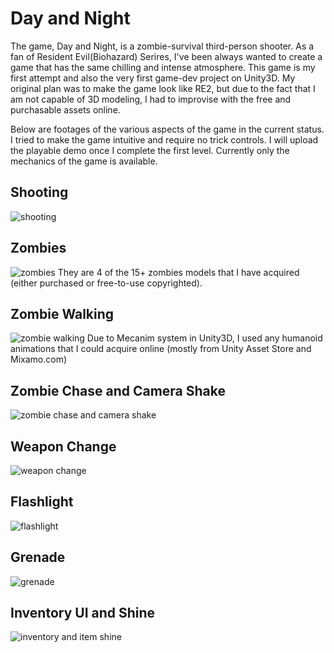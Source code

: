 # Day and Night

The game, Day and Night, is a zombie-survival third-person shooter. As a fan of Resident Evil(Biohazard) Serires, I've been always wanted
to create a game that has the same chilling and intense atmosphere. This game is my first attempt and also the very first game-dev project on Unity3D. My original plan was to make the game look like RE2, but due to the fact that I am not capable of 3D modeling, I had to improvise with the free and purchasable assets online.

Below are footages of the various aspects of the game in the current status. I tried to make the game intuitive and require no trick controls. I will upload the playable demo once I complete the first level. Currently only the mechanics of the game is available.

## Shooting
![shooting](https://user-images.githubusercontent.com/28885052/46619949-20fc1580-cb6f-11e8-9175-9919846341a2.gif)

## Zombies
![zombies](https://user-images.githubusercontent.com/28885052/46619968-29ece700-cb6f-11e8-9a97-72a1157034ce.gif)
They are 4 of the 15+ zombies models that I have acquired (either purchased or free-to-use copyrighted). 

## Zombie Walking
![zombie walking](https://user-images.githubusercontent.com/28885052/46619967-28bbba00-cb6f-11e8-885e-eec7b5a78e9c.gif)
Due to Mecanim system in Unity3D, I used any humanoid animations that I could acquire online (mostly from Unity Asset Store and Mixamo.com)

## Zombie Chase and Camera Shake
![zombie chase and camera shake](https://user-images.githubusercontent.com/28885052/46619961-25c0c980-cb6f-11e8-8b2e-c897d49db86a.gif)

## Weapon Change
![weapon change](https://user-images.githubusercontent.com/28885052/46619954-22c5d900-cb6f-11e8-8d29-84e542025a79.gif)

## Flashlight
![flashlight](https://user-images.githubusercontent.com/28885052/46619935-1a6d9e00-cb6f-11e8-82f1-26810ab4b318.gif)

## Grenade
![grenade](https://user-images.githubusercontent.com/28885052/46619938-1b9ecb00-cb6f-11e8-8649-93cedd792f13.gif)

## Inventory UI and Shine
![inventory and item shine](https://user-images.githubusercontent.com/28885052/46619945-1e99bb80-cb6f-11e8-8089-d5a2907ab351.gif)
